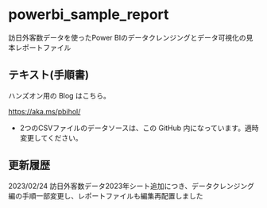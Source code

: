 # powerbi_sample_report
訪日外客数データを使ったPower BIのデータクレンジングとデータ可視化の見本レポートファイル

## テキスト(手順書)
ハンズオン用の Blog はこちら。

https://aka.ms/pbihol/

- 2つのCSVファイルのデータソースは、この GitHub 内になっています。適時変更してください。

## 更新履歴

2023/02/24 訪日外客数データ2023年シート追加につき、データクレンジング編の手順一部変更し、レポートファイルも編集再配置しました
